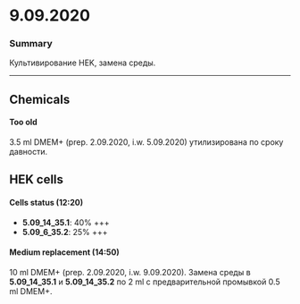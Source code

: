 9.09.2020
==========

### Summary
Культивирование HEK, замена среды.

--- 

## Chemicals
#### Too old
3.5 ml DMEM+ (prep. 2.09.2020, i.w. 5.09.2020) утилизирована по сроку давности.

## HEK cells
#### Cells status (12:20)
- **5.09_14_35.1**: 40% +++
- **5.09_6_35.2**: 25% +++

#### Medium replacement (14:50)
10 ml DMEM+ (prep. 2.09.2020, i.w. 9.09.2020).
Замена среды в **5.09_14_35.1** и **5.09_14_35.2** по 2 ml c предварительной промывкой 0.5 ml DMEM+. 